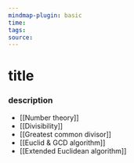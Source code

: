 ```yaml
---
mindmap-plugin: basic
time: 
tags: 
source:
---
```

# title
### description
- [[Number theory]]
- [[Divisibility]]
- [[Greatest common divisor]]
- [[Euclid & GCD algorithm]]
- [[Extended Euclidean algorithm]] 